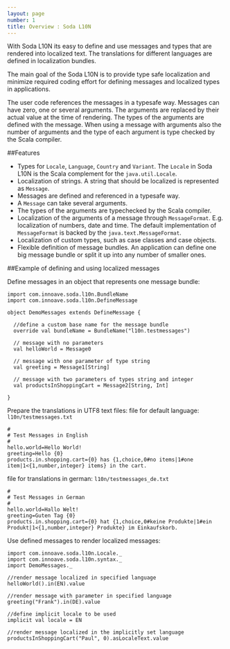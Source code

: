 ```yaml
---
layout: page
number: 1
title: Overview : Soda L10N
---
```

With Soda L10N its easy to define and use messages and types that are rendered into localized text. The translations for different languages are defined in localization bundles.

The main goal of the Soda L10N is to provide type safe localization and minimize required coding effort for defining messages and localized types in applications.

The user code references the messages in a typesafe way. Messages can have zero, one or several arguments. The arguments are replaced by their actual value at the time of rendering. The types of the arguments are defined with the message. When using a message with arguments also the number of arguments and the type of each argument is type checked by the Scala compiler.

##Features
* Types for `Locale`, `Language`, `Country` and `Variant`. The `Locale` in Soda L10N is the Scala complement for the `java.util.Locale`.
* Localization of strings. A string that should be localized is represented as `Message`.
* Messages are defined and referenced in a typesafe way.
* A `Message` can take several arguments.
* The types of the arguments are typechecked by the Scala compiler.
* Localization of the arguments of a message through `MessageFormat`. E.g. localization of numbers, date and time. The default implementation of `MessageFormat` is backed by the  `java.text.MessageFormat`.
* Localization of custom types, such as case classes and case objects.
* Flexible definition of message bundles. An application can define one big message bundle or split it up into any number of smaller ones.

##Example of defining and using localized messages

Define messages in an object that represents one message bundle:
```tut:silent
import com.innoave.soda.l10n.BundleName
import com.innoave.soda.l10n.DefineMessage
  
object DemoMessages extends DefineMessage {

  //define a custom base name for the message bundle
  override val bundleName = BundleName("l10n.testmessages")

  // message with no parameters
  val helloWorld = Message0

  // message with one parameter of type string
  val greeting = Message1[String]

  // message with two parameters of types string and integer
  val productsInShoppingCart = Message2[String, Int]

}
```

Prepare the translations in UTF8 text files:
file for default language: `l10n/testmessages.txt`
```
#
# Test Messages in English
#
hello.world=Hello World!
greeting=Hello {0}
products.in.shopping.cart={0} has {1,choice,0#no items|1#one item|1<{1,number,integer} items} in the cart.
```
file for translations in german: `l10n/testmessages_de.txt`
```
#
# Test Messages in German
#
hello.world=Hallo Welt!
greeting=Guten Tag {0}
products.in.shopping.cart={0} hat {1,choice,0#keine Produkte|1#ein Produkt|1<{1,number,integer} Produkte} im Einkaufskorb.
```

Use defined messages to render localized messages:
```tut:book
import com.innoave.soda.l10n.Locale._
import com.innoave.soda.l10n.syntax._
import DemoMessages._

//render message localized in specified language
helloWorld().in(EN).value

//render message with parameter in specified language
greeting("Frank").in(DE).value

//define implicit locale to be used
implicit val locale = EN

//render message localized in the implicitly set language
productsInShoppingCart("Paul", 0).asLocaleText.value
```

